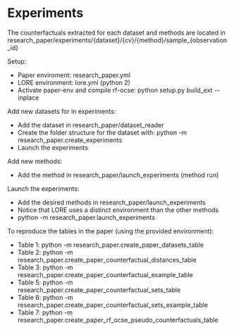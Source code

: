 # Experiments
The counterfactuals extracted for each dataset and methods are located in research_paper/experiments/{dataset}/{cv}/{method}/sample_{observation_id}

Setup:
  * Paper enviroment: research_paper.yml
  * LORE environment: lore.yml  (python 2)
  * Activate paper-env and compile rf-ocse: python setup.py build_ext --inplace

Add new datasets for in experiments:
  * Add the dataset in research_paper/dataset_reader
  * Create the folder structure for the dataset with: python -m research_paper.create_experiments
  * Launch the experiments
  
Add new methods:
  * Add the method in research_paper/launch_experiments (method run)

Launch the experiments:
  * Add the desired methods in research_paper/launch_experiments
  * Notice that LORE uses a distinct environment than the other methods
  * python -m research_paper.launch_experiments

To reproduce the tables in the paper (using the provided environment):
  * Table 1: python -m research_paper.create_paper_datasets_table
  * Table 2: python -m research_paper.create_paper_counterfactual_distances_table
  * Table 3: python -m research_paper.create_paper_counterfactual_example_table
  * Table 5: python -m research_paper.create_paper_counterfactual_sets_table
  * Table 6: python -m research_paper.create_paper_counterfactual_sets_example_table
  * Table 7: python -m research_paper.create_paper_rf_ocse_pseudo_counterfactuals_table
